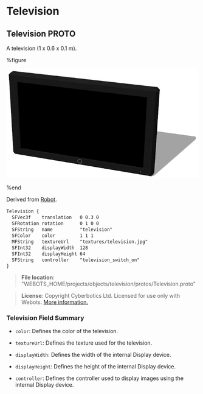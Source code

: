 # Television

## Television PROTO

A television (1 x 0.6 x 0.1 m).

%figure

![Television](images/objects/television/Television/model.png)

%end

Derived from [Robot](../reference/robot.md).

```
Television {
  SFVec3f    translation   0 0.3 0
  SFRotation rotation      0 1 0 0
  SFString   name          "television"
  SFColor    color         1 1 1
  MFString   textureUrl    "textures/television.jpg"
  SFInt32    displayWidth  128
  SFInt32    displayHeight 64
  SFString   controller    "television_switch_on"
}
```

> **File location**: "WEBOTS\_HOME/projects/objects/television/protos/Television.proto"

> **License**: Copyright Cyberbotics Ltd. Licensed for use only with Webots.
[More information.](https://cyberbotics.com/webots_assets_license)

### Television Field Summary

- `color`: Defines the color of the television.

- `textureUrl`: Defines the texture used for the television.

- `displayWidth`: Defines the width of the internal Display device.

- `displayHeight`: Defines the height of the internal Display device.

- `controller`: Defines the controller used to display images using the internal Display device.

